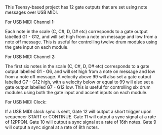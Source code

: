 This Teensy-based project has 12 gate outputs that are set using note messages over USB MIDI. 

For USB MIDI Channel 1: 

Each note in the scale (C, C#, D, D# etc) corresponds to a gate output labelled G1 - G12, and will set high from a note on message and low from a note off message. This is useful for controlling twelve drum modules using the gate input on each module. 

For USB MIDI Channel 2: 

The first six notes in the scale (C, C#, D, D# etc) corresponds to a gate output labelled G1 - G6, and will set high from a note on message and low from a note off message. A velocity above 99 will also set a gate output labelled G7 - G12 high, with a velocity below or equal to 99 will also set a gate output labelled G7 - G12 low. This is useful for controlling six drum modules using both the gate input and accent inputs on each module. 

For USB MIDI Clock: 

If a USB MIDI clock sync is sent, Gate 12 will output a short trigger upon sequencer START or CONTINUE. 
Gate 11 will output a sync signal at a rate of 12PPQN. 
Gate 10 will output a sync signal at a rate of 16th notes. 
Gate 9 will output a sync signal at a rate of 8th notes. 

